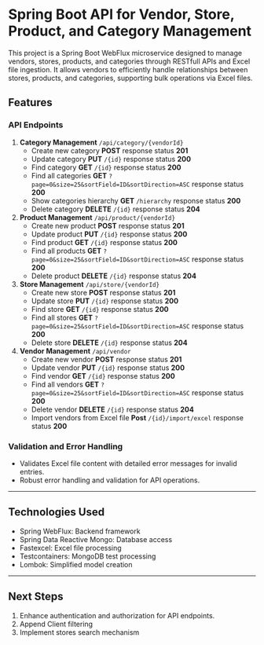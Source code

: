 # Spring Boot API for Vendor, Store, Product, and Category Management

This project is a Spring Boot WebFlux microservice designed to manage vendors, stores, products, and categories through RESTfull APIs and Excel file ingestion. It allows vendors to efficiently handle relationships between stores, products, and categories, supporting bulk operations via Excel files.

## Features

### API Endpoints

1. **Category Management** <code>/api/category/{vendorId}</code>
     * Create new category **POST** response status **201** 
     * Update category **PUT** <code>/{id}</code> response status **200** 
     * Find category **GET** <code>/{id}</code> response status **200** 
     * Find all categories **GET** <code>?page=0&size=25&sortField=ID&sortDirection=ASC</code> response status **200** 
     * Show categories hierarchy **GET** <code>/hierarchy</code> response status **200** 
     * Delete category **DELETE** <code>/{id}</code> response status **204** 
2. **Product Management** <code>/api/product/{vendorId}</code>
     * Create new product **POST** response status **201** 
     * Update product **PUT** <code>/{id}</code> response status **200** 
     * Find product **GET** <code>/{id}</code> response status **200** 
     * Find all products **GET** <code>?page=0&size=25&sortField=ID&sortDirection=ASC</code> response status **200** 
     * Delete product **DELETE** <code>/{id}</code> response status **204** 
3. **Store Management** <code>/api/store/{vendorId}</code>
     * Create new store **POST** response status **201** 
     * Update store **PUT** <code>/{id}</code> response status **200** 
     * Find store **GET** <code>/{id}</code> response status **200** 
     * Find all stores **GET** <code>?page=0&size=25&sortField=ID&sortDirection=ASC</code> response status **200** 
     * Delete store **DELETE** <code>/{id}</code> response status **204** 
4. **Vendor Management** <code>/api/vendor</code>
     * Create new vendor **POST** response status **201** 
     * Update vendor **PUT** <code>/{id}</code> response status **200** 
     * Find vendor **GET** <code>/{id}</code> response status **200** 
     * Find all vendors **GET** <code>?page=0&size=25&sortField=ID&sortDirection=ASC</code> response status **200** 
     * Delete vendor **DELETE** <code>/{id}</code> response status **204** 
     * Import vendors from Excel file **Post** <code>/{id}/import/excel</code> response status **200**

### Validation and Error Handling
* Validates Excel file content with detailed error messages for invalid entries.
* Robust error handling and validation for API operations.
---

## Technologies Used

* Spring WebFlux: Backend framework
* Spring Data Reactive Mongo: Database access
* Fastexcel: Excel file processing
* Testcontainers: MongoDB test processing
* Lombok: Simplified model creation
---

## Next Steps
1. Enhance authentication and authorization for API endpoints.
2. Append Client filtering
3. Implement stores search mechanism  